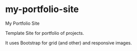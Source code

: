 # my-portfolio-site
My Portfolio Site

Template Site for portfolio of projects.

It uses Bootstrap for grid (and other) and responsive images.

